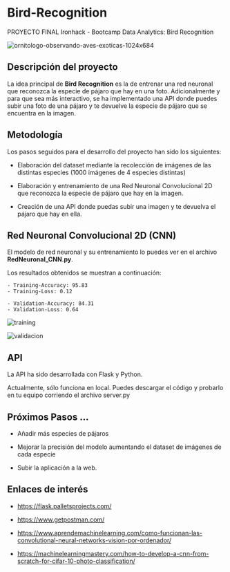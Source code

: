 # Bird-Recognition
PROYECTO FINAL Ironhack - Bootcamp Data Analytics: Bird Recognition

![ornitologo-observando-aves-exoticas-1024x684](https://user-images.githubusercontent.com/61025562/96011751-3cbfe380-0e3b-11eb-9a93-749d04fcb9ba.jpg)

## Descripción del proyecto

La idea principal de **Bird Recognition** es la de entrenar una red neuronal que reconozca la especie de pájaro que hay en una foto. Adicionalmente y para que sea más interactivo, se ha implementado una API donde puedes subir una foto de una pájaro y te devuelve la especie de pájaro que se encuentra en la imagen.

## Metodología

Los pasos seguidos para el desarrollo del proyecto han sido los siguientes:

- Elaboración del dataset mediante la recolección de imágenes de las distintas especies (1000 imágenes de 4 especies distintas)

- Elaboración y entrenamiento de una Red Neuronal Convolucional 2D que reconozca la especie de pájaro que hay en la imagen.

- Creación de una API donde puedas subir una imagen y te devuelva el pájaro que hay en ella.

## Red Neuronal Convolucional 2D (CNN)

El modelo de red neuronal y su entrenamiento lo puedes ver en el archivo **RedNeuronal_CNN.py**. 

Los resultados obtenidos se muestran a continuación:

    - Training-Accuracy: 95.83
    - Training-Loss: 0.12

    - Validation-Accuracy: 84.31
    - Validation-Loss: 0.64

![training](https://user-images.githubusercontent.com/61025562/96015272-4f3c1c00-0e3f-11eb-98e6-8e198aa696c2.png)

![validacion](https://user-images.githubusercontent.com/61025562/96015312-59f6b100-0e3f-11eb-825b-60c5d7bc4073.png)

## API

La API ha sido desarrollada con Flask y Python. 

Actualmente, sólo funciona en local. Puedes descargar el código y probarlo en tu equipo corriendo el archivo server.py

## Próximos Pasos ...

- Añadir más especies de pájaros

- Mejorar la precisión del modelo aumentando el dataset de imágenes de cada especie

- Subir la aplicación a la web.

## Enlaces de interés

- https://flask.palletsprojects.com/

- https://www.getpostman.com/

- https://www.aprendemachinelearning.com/como-funcionan-las-convolutional-neural-networks-vision-por-ordenador/

- https://machinelearningmastery.com/how-to-develop-a-cnn-from-scratch-for-cifar-10-photo-classification/

